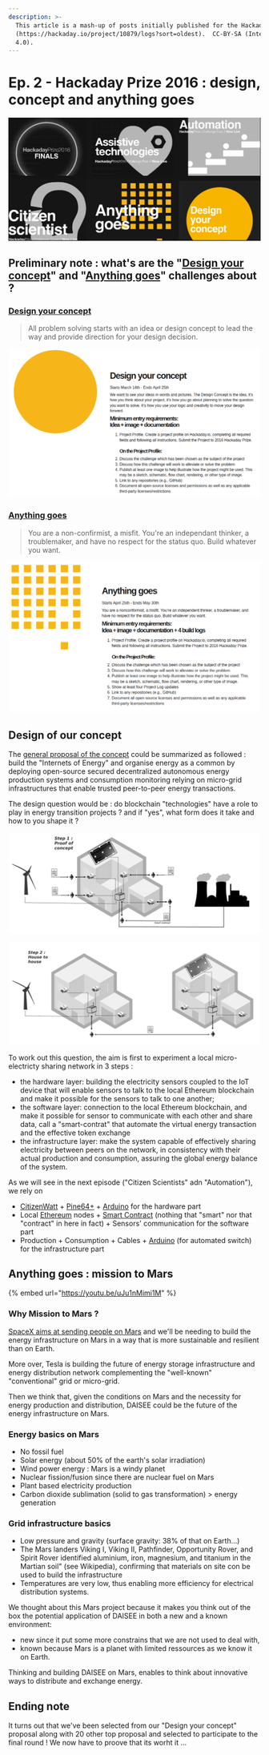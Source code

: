 ```yaml
---
description: >-
  This article is a mash-up of posts initially published for the Hackaday Prize
  (https://hackaday.io/project/10879/logs?sort=oldest).  CC-BY-SA (International
  4.0).
---
```


# Ep. 2 - Hackaday Prize 2016 : design, concept and anything goes

![Hackaday Prize : Design your concept &amp; Anything Goes](../.gitbook/assets/hackaday-prize-dcag.png)

## Preliminary note : what's are the "[Design your concept](https://cloud.lamyne.org/s/LecqqTARZqawjcY)" and "[Anything goes](https://cloud.lamyne.org/s/RGdoEcdezi3d7PS)" challenges about ?

### [Design your concept](https://web.archive.org/web/20160328233302/https://hackaday.io/prize/details)

> All problem solving starts with an idea or design concept to lead the way and provide direction for your design decision.

![](../.gitbook/assets/had-design-yuor-concept.png)

### [Anything goes](https://web.archive.org/web/20160705044827/https://hackaday.io/prize/details)

> You are a non-confirmist, a misfit. You're an independant thinker, a troublemaker, and have no respect for the status quo. Build whatever you want.

![](../.gitbook/assets/had-anything-goes.png)

## Design of our concept

The [general proposal of the concept](https://app.gitbook.com/@la-myne/s/daisee-citizen-research-program/daisee-season-1/ep.-1-call-me-daisee-the-hackaday-prize-root-of-the-projet) could be summarized as followed : build the "Internets of Energy" and organise energy as a common by deploying open-source secured decentralized autonomous energy production systems and consumption monitoring relying on micro-grid infrastructures that enable trusted peer-to-peer energy transactions.

The design question would be : do blockchain "technologies" have a role to play in energy transition projects ? and if "yes", what form does it take and how to you shape it ?

![](../.gitbook/assets/step1poc.png)

![](../.gitbook/assets/step2expe.png)

To work out this question, the aim is first to experiment a local micro-electricty sharing network in 3 steps :

* the hardware layer: building the electricity sensors coupled to the IoT device that will enable sensors to talk to the local Ethereum blockchain and make it possible for the sensors to talk to one another;
* the software layer: connection to the local Ethereum blockchain, and make it possible for sensor to communicate with each other and share data, call a "smart-contrat" that automate the virtual energy transaction and the effective token exchange
* the infrastructure layer: make the system capable of effectively sharing electricity between peers on the network, in consistency with their actual production and consumption, assuring the global energy balance of the system.

As we will see in the next episode \("Citizen Scientists" adn "Automation"\), we rely on

* [CitizenWatt](https://web.archive.org/web/20160322165735/http://www.citizenwatt.paris/) + [Pine64+](https://www.pine64.org/) + [Arduino](https://www.arduino.cc/) for the hardware part 
* Local [Ethereum](https://ethereum.org/) nodes + [Smart Contract](https://en.wikipedia.org/wiki/Smart_contract) \(nothing that "smart" nor that "contract" in here in fact\) + Sensors' communication for the software part
* Production + Consumption + Cables + [Arduino](https://www.arduino.cc/) \(for automated switch\) for the infrastructure part

## Anything goes : mission to Mars

{% embed url="https://youtu.be/uJu1nMimi1M" %}

### **Why Mission to Mars ?**

[SpaceX aims at sending people on Mars](https://storify.com/nicolasloubet/iac2016-spacex-mars) and we'll be needing to build the energy infrastructure on Mars in a way that is more sustainable and resilient than on Earth.

More over, Tesla is building the future of energy storage infrastructure and energy distribution network complementing the "well-known" "conventional" grid or micro-grid.

Then we think that, given the conditions on Mars and the necessity for energy production and distribution, DAISEE could be the future of the energy infrastructure on Mars.

### **Energy basics on Mars**

* No fossil fuel
* Solar energy \(about 50% of the earth's solar irradiation\)
* Wind power energy : Mars is a windy planet
* Nuclear fission/fusion since there are nuclear fuel on Mars
* Plant based electricity production
* Carbon dioxide sublimation \(solid to gas transformation\) &gt; energy generation

### **Grid infrastructure basics**

* Low pressure and gravity \(surface gravity: 38% of that on Earth...\)
* The Mars landers Viking I, Viking II, Pathfinder, Opportunity Rover, and Spirit Rover identified aluminium, iron, magnesium, and titanium in the Martian soil" \(see Wikipedia\), confirming that materials on site con be used to build the infrastructure
* Temperatures are very low, thus enabling more efficiency for electrical distribution systems.

We thought about this Mars project because it makes you think out of the box the potential application of DAISEE in both a new and a known environment: 

* new since it put some more constrains that we are not used to deal with, 
* known because Mars is a planet with limited ressources as we know it on Earth.

Thinking and building DAISEE on Mars, enables to think about innovative ways to distribute and exchange energy.

## Ending note

It turns out that we've been selected from our "Design your concept" proposal along with 20 other top proposal and selected to participate to the final round ! We now have to proove that its worht it ...



